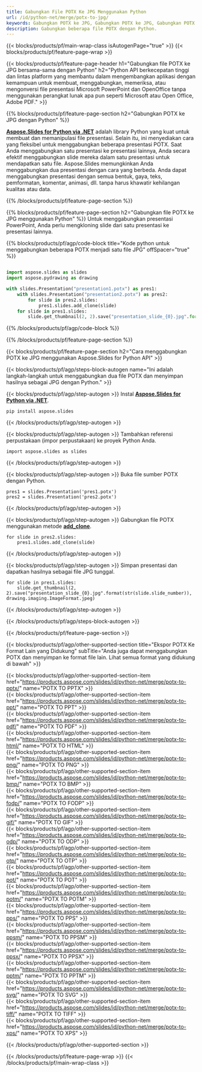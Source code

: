 ```yaml
---
title: Gabungkan File POTX Ke JPG Menggunakan Python
url: /id/python-net/merge/potx-to-jpg/
keywords: Gabungkan POTX ke JPG, Gabungkan POTX ke JPG, Gabungkan POTX ke JPG, PowerPoint, Presentasi, JPG, Python, Aspose
description: Gabungkan beberapa file POTX dengan Python.
---
```


{{< blocks/products/pf/main-wrap-class isAutogenPage="true" >}}
{{< blocks/products/pf/feature-page-wrap >}}

{{< blocks/products/pf/feature-page-header h1="Gabungkan file POTX ke JPG bersama-sama dengan Python" h2="Python API berkecepatan tinggi dan lintas platform yang membantu dalam mengembangkan aplikasi dengan kemampuan untuk membuat, menggabungkan, memeriksa, atau mengonversi file presentasi Microsoft PowerPoint dan OpenOffice tanpa menggunakan perangkat lunak apa pun seperti Microsoft atau Open Office, Adobe PDF." >}}

{{% blocks/products/pf/feature-page-section h2="Gabungkan POTX ke JPG dengan Python" %}}

[**Aspose.Slides for Python via .NET**](https://products.aspose.com/slides/id/python-net/) adalah library Python yang kuat untuk membuat dan memanipulasi file presentasi. Selain itu, ini menyediakan cara yang fleksibel untuk menggabungkan beberapa presentasi POTX. Saat Anda menggabungkan satu presentasi ke presentasi lainnya, Anda secara efektif menggabungkan slide mereka dalam satu presentasi untuk mendapatkan satu file. Aspose.Slides memungkinkan Anda menggabungkan dua presentasi dengan cara yang berbeda. Anda dapat menggabungkan presentasi dengan semua bentuk, gaya, teks, pemformatan, komentar, animasi, dll. tanpa harus khawatir kehilangan kualitas atau data.

{{% /blocks/products/pf/feature-page-section %}}

{{% blocks/products/pf/feature-page-section  h2="Gabungkan file POTX ke JPG menggunakan Python" %}}
Untuk menggabungkan presentasi PowerPoint, Anda perlu mengkloning slide dari satu presentasi ke presentasi lainnya.

{{% blocks/products/pf/agp/code-block title="Kode python untuk menggabungkan beberapa POTX menjadi satu file JPG" offSpacer="true" %}}

```python

import aspose.slides as slides
import aspose.pydrawing as drawing

with slides.Presentation("presentation1.potx") as pres1:
    with slides.Presentation("presentation2.potx") as pres2:
        for slide in pres2.slides:
            pres1.slides.add_clone(slide)
    for slide in pres1.slides:
        slide.get_thumbnail(2, 2).save("presentation_slide_{0}.jpg".format(str(slide.slide_number)), drawing.imaging.ImageFormat.jpeg)
```


{{% /blocks/products/pf/agp/code-block %}}

{{% /blocks/products/pf/feature-page-section %}}

{{< blocks/products/pf/feature-page-section  h2="Cara menggabungkan POTX ke JPG menggunakan Aspose.Slides for Python API" >}}

{{< blocks/products/pf/agp/steps-block-autogen name="Ini adalah langkah-langkah untuk menggabungkan dua file POTX dan menyimpan hasilnya sebagai JPG dengan Python." >}}

{{< blocks/products/pf/agp/step-autogen >}}
Instal [**Aspose.Slides for Python via .NET**](https://products.aspose.com/slides/id/python-net/).
```
pip install aspose.slides
```
{{< /blocks/products/pf/agp/step-autogen >}}

{{< blocks/products/pf/agp/step-autogen >}}
Tambahkan referensi perpustakaan (impor perpustakaan) ke proyek Python Anda.
```
import aspose.slides as slides
```
{{< /blocks/products/pf/agp/step-autogen >}}

{{< blocks/products/pf/agp/step-autogen >}}
Buka file sumber POTX dengan Python.
```
pres1 = slides.Presentation('pres1.potx')
pres2 = slides.Presentation('pres2.potx')
```
{{< /blocks/products/pf/agp/step-autogen >}}

{{< blocks/products/pf/agp/step-autogen >}}
Gabungkan file POTX menggunakan metode [**add_clone**](https://reference.aspose.com/slides/python-net/aspose.slides/islidecollection/#methods).
```
for slide in pres2.slides:
    pres1.slides.add_clone(slide)
```
{{< /blocks/products/pf/agp/step-autogen >}}

{{< blocks/products/pf/agp/step-autogen >}}
Simpan presentasi dan dapatkan hasilnya sebagai file JPG tunggal.
```
for slide in pres1.slides:
    slide.get_thumbnail(2, 2).save("presentation_slide_{0}.jpg".format(str(slide.slide_number)), drawing.imaging.ImageFormat.jpeg)
```

{{< /blocks/products/pf/agp/step-autogen >}}

{{< /blocks/products/pf/agp/steps-block-autogen >}}

{{< /blocks/products/pf/feature-page-section >}}

{{< blocks/products/pf/agp/other-supported-section title="Ekspor POTX Ke Format Lain yang Didukung" subTitle="Anda juga dapat menggabungkan POTX dan menyimpan ke format file lain. Lihat semua format yang didukung di bawah" >}}

{{< blocks/products/pf/agp/other-supported-section-item href="https://products.aspose.com/slides/id/python-net/merge/potx-to-pptx/" name="POTX TO PPTX" >}}  
{{< blocks/products/pf/agp/other-supported-section-item href="https://products.aspose.com/slides/id/python-net/merge/potx-to-ppt/" name="POTX TO PPT" >}}  
{{< blocks/products/pf/agp/other-supported-section-item href="https://products.aspose.com/slides/id/python-net/merge/potx-to-pdf/" name="POTX TO PDF" >}}  
{{< blocks/products/pf/agp/other-supported-section-item href="https://products.aspose.com/slides/id/python-net/merge/potx-to-html/" name="POTX TO HTML" >}}  
{{< blocks/products/pf/agp/other-supported-section-item href="https://products.aspose.com/slides/id/python-net/merge/potx-to-png/" name="POTX TO PNG" >}}  
{{< blocks/products/pf/agp/other-supported-section-item href="https://products.aspose.com/slides/id/python-net/merge/potx-to-bmp/" name="POTX TO BMP" >}}  
{{< blocks/products/pf/agp/other-supported-section-item href="https://products.aspose.com/slides/id/python-net/merge/potx-to-fodp/" name="POTX TO FODP" >}}  
{{< blocks/products/pf/agp/other-supported-section-item href="https://products.aspose.com/slides/id/python-net/merge/potx-to-gif/" name="POTX TO GIF" >}}  
{{< blocks/products/pf/agp/other-supported-section-item href="https://products.aspose.com/slides/id/python-net/merge/potx-to-odp/" name="POTX TO ODP" >}}  
{{< blocks/products/pf/agp/other-supported-section-item href="https://products.aspose.com/slides/id/python-net/merge/potx-to-otp/" name="POTX TO OTP" >}}  
{{< blocks/products/pf/agp/other-supported-section-item href="https://products.aspose.com/slides/id/python-net/merge/potx-to-pot/" name="POTX TO POT" >}}  
{{< blocks/products/pf/agp/other-supported-section-item href="https://products.aspose.com/slides/id/python-net/merge/potx-to-potm/" name="POTX TO POTM" >}}  
{{< blocks/products/pf/agp/other-supported-section-item href="https://products.aspose.com/slides/id/python-net/merge/potx-to-pps/" name="POTX TO PPS" >}}  
{{< blocks/products/pf/agp/other-supported-section-item href="https://products.aspose.com/slides/id/python-net/merge/potx-to-ppsm/" name="POTX TO PPSM" >}}  
{{< blocks/products/pf/agp/other-supported-section-item href="https://products.aspose.com/slides/id/python-net/merge/potx-to-ppsx/" name="POTX TO PPSX" >}}  
{{< blocks/products/pf/agp/other-supported-section-item href="https://products.aspose.com/slides/id/python-net/merge/potx-to-pptm/" name="POTX TO PPTM" >}}  
{{< blocks/products/pf/agp/other-supported-section-item href="https://products.aspose.com/slides/id/python-net/merge/potx-to-svg/" name="POTX TO SVG" >}}  
{{< blocks/products/pf/agp/other-supported-section-item href="https://products.aspose.com/slides/id/python-net/merge/potx-to-tiff/" name="POTX TO TIFF" >}}  
{{< blocks/products/pf/agp/other-supported-section-item href="https://products.aspose.com/slides/id/python-net/merge/potx-to-xps/" name="POTX TO XPS" >}}  


{{< /blocks/products/pf/agp/other-supported-section >}}

{{< /blocks/products/pf/feature-page-wrap >}}
{{< /blocks/products/pf/main-wrap-class >}}